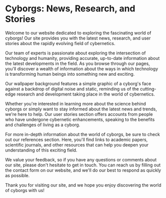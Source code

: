 <!--font:Open Sans-->

# Cyborgs: News, Research, and Stories

Welcome to our website dedicated to exploring the fascinating world of cyborgs! Our site provides you with the latest news, research, and user stories about the rapidly evolving field of cybernetics.

Our team of experts is passionate about exploring the intersection of technology and humanity, providing accurate, up-to-date information about the latest developments in the field. As you browse through our pages, you'll discover a wealth of information about the ways in which technology is transforming human beings into something new and exciting.

Our wallpaper background features a simple graphic of a cyborg's face against a backdrop of digital noise and static, reminding us of the cutting-edge research and development taking place in the world of cybernetics.

Whether you're interested in learning more about the science behind cyborgs or simply want to stay informed about the latest news and trends, we're here to help. Our user stories section offers accounts from people who have undergone cybernetic enhancements, speaking to the benefits and challenges of living as a cyborg.

For more in-depth information about the world of cyborgs, be sure to check out our references section. Here, you'll find links to academic papers, scientific journals, and other resources that can help you deepen your understanding of this exciting field.

We value your feedback, so if you have any questions or comments about our site, please don't hesitate to get in touch. You can reach us by filling out the contact form on our website, and we'll do our best to respond as quickly as possible.

Thank you for visiting our site, and we hope you enjoy discovering the world of cyborgs with us!

<!--

Write me content for website with wallpaper which alt text is:

"A wallpaper with a simple graphic of a cyborg's face, against a background of digital noise and static."

The name/title of the page should not be 1:1 copy of the alt text but rather a real content of the website which is using this wallpaper.

- Use markdown format 
- Start with heading
- Heading should be short and concise
- The content should look like a real website 
- The website should not be about the wallpaper, wallpaper is just a related background
- Heading should be contain work "wallpaper" or "background"
- Include real sections like references, contact, user stories, etc. use things relevant to the page purpose.
- Feel free to use structure like headings, bullets, numbering, blockquotes, paragraphs, horizontal lines, etc.
- You can use formatting like bold or _italic_
- You can include UTF-8 emojis
- Links should be only #hash anchors (and you can refer to the document itself)
- Do not include images


---


# The Future of Technology: Exploring the World of Cyborgs

Welcome to our website dedicated to exploring the fascinating world of cyborgs! Our site is designed to provide you with the latest news, research, and insights into the rapidly evolving field of cybernetics. As you browse through our pages, you'll discover a wealth of information about the ways in which technology is transforming human beings into something new and exciting.

## Wallpaper Background

As you explore our site, you'll notice a striking wallpaper background featuring a simple graphic of a cyborg's face against a backdrop of digital noise and static. This image serves as a powerful reminder of the cutting-edge research and development taking place in the world of cybernetics, and we're proud to feature it prominently on our site.

## About Us

Our team of experts is passionate about exploring the intersection of technology and humanity, and we're dedicated to providing our readers with accurate, up-to-date information about the latest developments in the field. Whether you're interested in learning more about the science behind cyborgs or simply want to stay informed about the latest news and trends, we're here to help.

## User Stories

We believe that the best way to understand the impact of technology on human beings is by hearing from those who have experienced it firsthand. That's why we've included a section on our site dedicated to user stories. Here, you'll find accounts from people who have undergone cybernetic enhancements and can speak to the benefits and challenges of living as a cyborg.

> "Thanks to my cybernetic arm, I'm able to lift weights I never thought possible. It's like having a superpower!" - John D.

## References

If you're looking for more in-depth information about the world of cyborgs, be sure to check out our references section. Here, you'll find links to academic papers, scientific journals, and other resources that can help you deepen your understanding of this exciting field.

## Contact Us

We're always happy to hear from our readers, so if you have any questions or comments about our site, please don't hesitate to get in touch. You can reach us by filling out the contact form on our website, and we'll do our best to respond as quickly as possible.

Thank you for visiting our site, and we hope you enjoy exploring the world of cyborgs with us!


---


Heading is too long, rewrite whole content.


---


# The World of Cyborgs: Exploring the Future of Technology

Welcome to our website dedicated to exploring the fascinating world of cyborgs! Our site is designed to provide you with the latest news, research, and insights into the rapidly evolving field of cybernetics.

As you browse through our pages, you'll discover a wealth of information about the ways in which technology is transforming human beings into something new and exciting. Our team of experts is passionate about exploring the intersection of technology and humanity, and we're dedicated to providing our readers with accurate, up-to-date information about the latest developments in the field.

One of the striking features of our site is the wallpaper background that greets you upon arrival. It features a simple graphic of a cyborg's face against a backdrop of digital noise and static. This image serves as a powerful reminder of the cutting-edge research and development taking place in the world of cybernetics, and we're proud to feature it prominently on our site.

Whether you're interested in learning more about the science behind cyborgs or simply want to stay informed about the latest news and trends, we're here to help. We believe that the best way to understand the impact of technology on human beings is by hearing from those who have experienced it firsthand. That's why we've included a section on our site dedicated to user stories. Here, you'll find accounts from people who have undergone cybernetic enhancements and can speak to the benefits and challenges of living as a cyborg.

If you're looking for more in-depth information about the world of cyborgs, be sure to check out our references section. Here, you'll find links to academic papers, scientific journals, and other resources that can help you deepen your understanding of this exciting field.

We're always happy to hear from our readers, so if you have any questions or comments about our site, please don't hesitate to get in touch. You can reach us by filling out the contact form on our website, and we'll do our best to respond as quickly as possible.

Thank you for visiting our site, and we hope you enjoy exploring the world of cyborgs with us!


---


Heading is too long, rewrite whole content.


---


# Exploring the World of Cyborgs: Latest News, Research, and Insights

Welcome to our website dedicated to exploring the fascinating world of cyborgs! Our site provides you with the latest news, research, and insights into the rapidly evolving field of cybernetics.

Our team of experts is passionate about exploring the intersection of technology and humanity, providing accurate, up-to-date information about the latest developments in the field. As you browse through our pages, you'll discover a wealth of information about the ways in which technology is transforming human beings into something new and exciting.

One of the striking features of our site is the wallpaper background that greets you upon arrival. It features a simple graphic of a cyborg's face against a backdrop of digital noise and static, reminding us of the cutting-edge research and development taking place in the world of cybernetics.

Whether you're interested in learning more about the science behind cyborgs or simply want to stay informed about the latest news and trends, we're here to help. Our user stories section offers accounts from people who have undergone cybernetic enhancements, speaking to the benefits and challenges of living as a cyborg.

For more in-depth information about the world of cyborgs, be sure to check out our references section. Here, you'll find links to academic papers, scientific journals, and other resources that can help you deepen your understanding of this exciting field.

We're always happy to hear from our readers, so if you have any questions or comments about our site, please don't hesitate to get in touch. You can reach us by filling out the contact form on our website, and we'll do our best to respond as quickly as possible.

Thank you for visiting our site, and we hope you enjoy exploring the world of cyborgs with us!


---


Heading is too long, rewrite whole content.


---


# Discover the World of Cyborgs: Latest News, Research, and User Stories

Welcome to our website dedicated to exploring the fascinating world of cyborgs! Our site provides you with the latest news, research, and user stories about the rapidly evolving field of cybernetics.

Our team of experts is passionate about exploring the intersection of technology and humanity, providing accurate, up-to-date information about the latest developments in the field. As you browse through our pages, you'll discover a wealth of information about the ways in which technology is transforming human beings into something new and exciting.

Our wallpaper background features a simple graphic of a cyborg's face against a backdrop of digital noise and static, reminding us of the cutting-edge research and development taking place in the world of cybernetics.

Whether you're interested in learning more about the science behind cyborgs or simply want to stay informed about the latest news and trends, we're here to help. Our user stories section offers accounts from people who have undergone cybernetic enhancements, speaking to the benefits and challenges of living as a cyborg.

For more in-depth information about the world of cyborgs, be sure to check out our references section. Here, you'll find links to academic papers, scientific journals, and other resources that can help you deepen your understanding of this exciting field.

We value your feedback, so if you have any questions or comments about our site, please don't hesitate to get in touch. You can reach us by filling out the contact form on our website, and we'll do our best to respond as quickly as possible.

Thank you for visiting our site, and we hope you enjoy discovering the world of cyborgs with us!


---


Write me a Google font which is best fitting for the website.

Pick from the list:
- Futura
- Lobster
- Orbitron
- Open Sans
- Raleway
- IBM Plex Sans
- Poppins
- Barlow Condensed
- Alegreya
- Montserrat
- Inter
- Playfair Display
- Great Vibes
- Lato
- Roboto
- Dancing Script
- Exo 2


Write just the font name nothing else.


---


Open Sans

-->
